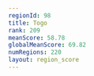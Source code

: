 ```yaml
---
regionId: 98
title: Togo
rank: 209
meanScore: 58.78
globalMeanScore: 69.82
numRegions: 220
layout: region_score
---
```

